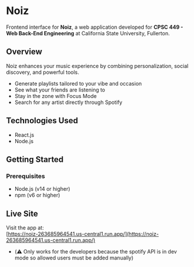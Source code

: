 # Noiz

Frontend interface for **Noiz**, a web application developed for **CPSC 449 - Web Back-End Engineering** at California State University, Fullerton.

## Overview

Noiz enhances your music experience by combining personalization, social discovery, and powerful tools.

- Generate playlists tailored to your vibe and occasion  
- See what your friends are listening to  
- Stay in the zone with Focus Mode  
- Search for any artist directly through Spotify

## Technologies Used

- React.js  
- Node.js

## Getting Started

### Prerequisites

- Node.js (v14 or higher)  
- npm (v6 or higher)

## Live Site

Visit the app at:  
[https://noiz-263685964541.us-central1.run.app/](https://noiz-263685964541.us-central1.run.app/)
- (⚠️ Only works for the developers because the spotify API is in dev mode so allowed users must be added manually)